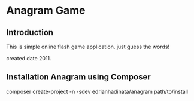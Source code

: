 Anagram Game
=======================

Introduction
------------
This is simple online flash game application. 
just guess the words! 

created date 2011. 

Installation Anagram using Composer
---------------------------

composer create-project -n -sdev edrianhadinata/anagram path/to/install

